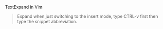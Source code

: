 TextExpand in Vim

> Expand when just switching to the insert mode, type CTRL-v first then type the snippet abbreviation.